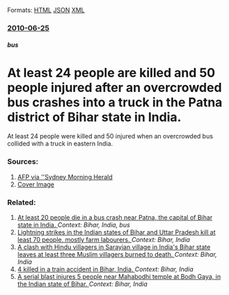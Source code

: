 
Formats: [HTML](/news/2010/06/25/at-least-24-people-are-killed-and-50-people-injured-after-an-overcrowded-bus-crashes-into-a-truck-in-the-patna-district-of-bihar-state-in-in.html)  [JSON](/news/2010/06/25/at-least-24-people-are-killed-and-50-people-injured-after-an-overcrowded-bus-crashes-into-a-truck-in-the-patna-district-of-bihar-state-in-in.json)  [XML](/news/2010/06/25/at-least-24-people-are-killed-and-50-people-injured-after-an-overcrowded-bus-crashes-into-a-truck-in-the-patna-district-of-bihar-state-in-in.xml)  

### [2010-06-25](/news/2010/06/25/index.md)

##### bus
# At least 24 people are killed and 50 people injured after an overcrowded bus crashes into a truck in the Patna district of Bihar state in India. 

At least 24 people were killed and 50 injured when an overcrowded bus collided with a truck in eastern India.


### Sources:

1. [AFP via ''Sydney Morning Herald](http://news.smh.com.au/breaking-news-world/bus-crash-in-india-kills-24-20100627-zbcg.html)
1. [Cover Image](http://images.smh.com.au/2011/08/09/2545355/facebook-thumb-smh.png)

### Related:

1. [ At least 20 people die in a bus crash near Patna, the capital of Bihar state in India. ](/news/2007/05/11/at-least-20-people-die-in-a-bus-crash-near-patna-the-capital-of-bihar-state-in-india.md) _Context: Bihar, India, bus_
2. [Lightning strikes in the Indian states of Bihar and Uttar Pradesh kill at least 70 people, mostly farm labourers. ](/news/2016/06/22/lightning-strikes-in-the-indian-states-of-bihar-and-uttar-pradesh-kill-at-least-70-people-mostly-farm-labourers.md) _Context: Bihar, India_
3. [A clash with Hindu villagers in Sarayian village in India's Bihar state leaves at least three Muslim villagers burned to death. ](/news/2015/01/18/a-clash-with-hindu-villagers-in-sarayian-village-in-india-s-bihar-state-leaves-at-least-three-muslim-villagers-burned-to-death.md) _Context: Bihar, India_
4. [4 killed in a train accident in Bihar, India. ](/news/2014/06/25/4-killed-in-a-train-accident-in-bihar-india.md) _Context: Bihar, India_
5. [A serial blast injures 5 people near Mahabodhi temple at Bodh Gaya, in the Indian state of Bihar. ](/news/2013/07/7/a-serial-blast-injures-5-people-near-mahabodhi-temple-at-bodh-gaya-in-the-indian-state-of-bihar.md) _Context: Bihar, India_
